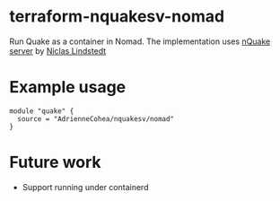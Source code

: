 # terraform-nquakesv-nomad
Run Quake as a container in Nomad. The implementation uses [nQuake server](https://hub.docker.com/r/niclaslindstedt/nquakesv) by 
[Niclas Lindstedt](https://github.com/niclaslindstedt)

# Example usage

```
module "quake" {
  source = "AdrienneCohea/nquakesv/nomad"
}
```

# Future work

- Support running under containerd
